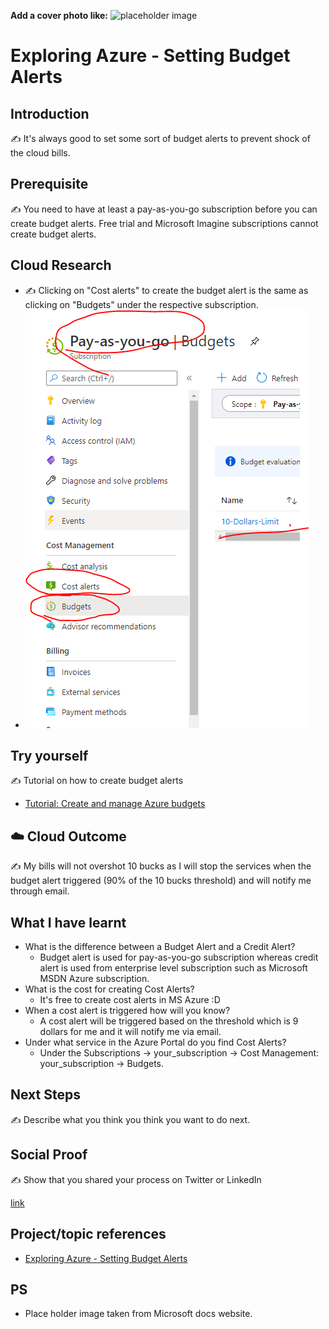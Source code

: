 **Add a cover photo like:**
![placeholder image](https://docs.microsoft.com/en-us/azure/cost-management-billing/costs/media/tutorial-acm-create-budgets/cost-analysis.png)

# Exploring Azure - Setting Budget Alerts

## Introduction

✍️ It's always good to set some sort of budget alerts to prevent shock of the cloud bills.

## Prerequisite

✍️ You need to have at least a pay-as-you-go subscription before you can create budget alerts. Free trial and Microsoft Imagine subscriptions cannot create budget alerts.


## Cloud Research

- ✍️ Clicking on "Cost alerts" to create the budget alert is the same as clicking on "Budgets" under the respective subscription.
- ![Screenshot](Journey/004/assets/alerts.png)

## Try yourself

✍️ Tutorial on how to create budget alerts 
- [Tutorial: Create and manage Azure budgets](https://docs.microsoft.com/en-us/azure/cost-management-billing/costs/tutorial-acm-create-budgets)


## ☁️ Cloud Outcome

✍️ My bills will not overshot 10 bucks as I will stop the services when the budget alert triggered (90% of the 10 bucks threshold) and will notify me through email.

## What I have learnt
- What is the difference between a Budget Alert and a Credit Alert?
    - Budget alert is used for pay-as-you-go subscription whereas credit alert is used from enterprise level subscription such as Microsoft MSDN Azure subscription.
- What is the cost for creating Cost Alerts?
    - It's free to create cost alerts in MS Azure :D
- When a cost alert is triggered how will you know?
    - A cost alert will be triggered based on the threshold which is 9 dollars for me and it will notify me via email.
- Under what service in the Azure Portal do you find Cost Alerts?
    - Under the Subscriptions -> your_subscription -> Cost Management: your_subscription -> Budgets.


## Next Steps

✍️ Describe what you think you think you want to do next.

## Social Proof

✍️ Show that you shared your process on Twitter or LinkedIn

[link](link)


## Project/topic references
- [Exploring Azure - Setting Budget Alerts](https://github.com/100DaysOfCloud/100DaysOfCloudIdeas/blob/master/Projects/BIL/BIL01/BIL01-AZ100.md)


## PS
- Place holder image taken from Microsoft docs website.

